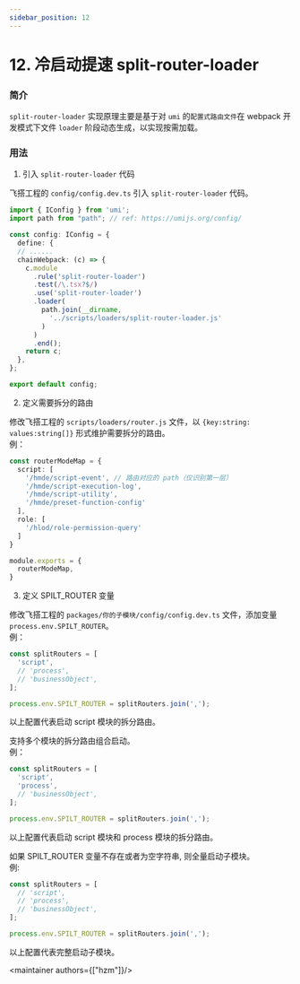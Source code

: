 ```yaml
---
sidebar_position: 12
---
```



# 12. 冷启动提速 split-router-loader

### 简介
`split-router-loader` 实现原理主要是基于对 `umi` 的`配置式路由文件`在 webpack 开发模式下文件 `loader` 阶段动态生成，以实现按需加载。

### 用法
1. 引入 `split-router-loader` 代码  

飞搭工程的 `config/config.dev.ts` 引入 `split-router-loader` 代码。

```ts
import { IConfig } from 'umi';
import path from "path"; // ref: https://umijs.org/config/

const config: IConfig = {
  define: {
  // ......
  chainWebpack: (c) => {
    c.module
      .rule('split-router-loader')
      .test(/\.tsx?$/)
      .use('split-router-loader')
      .loader(
        path.join(__dirname,
          '../scripts/loaders/split-router-loader.js'
        )
      )
      .end();
    return c;
  },
};

export default config;

```
2. 定义需要拆分的路由  

修改飞搭工程的 `scripts/loaders/router.js` 文件，以 `{key:string: values:string[]}` 形式维护需要拆分的路由。  
例：
```ts
const routerModeMap = {
  script: [
    '/hmde/script-event', // 路由对应的 path（仅识别第一层）
    '/hmde/script-execution-log',
    '/hmde/script-utility',
    '/hmde/preset-function-config'
  ],
  role: [
    '/hlod/role-permission-query'
  ]
}

module.exports = {
  routerModeMap,
}
```

3. 定义 SPILT_ROUTER 变量

修改飞搭工程的 `packages/你的子模块/config/config.dev.ts` 文件，添加变量 `process.env.SPILT_ROUTER`。  
例：  
```ts
const splitRouters = [
  'script',
  // 'process',
  // 'businessObject',
];

process.env.SPILT_ROUTER = splitRouters.join(',');
```
以上配置代表启动 script 模块的拆分路由。

支持多个模块的拆分路由组合启动。  
例：
```ts    
const splitRouters = [
  'script',
  'process',
  // 'businessObject',
];

process.env.SPILT_ROUTER = splitRouters.join(',');
```
以上配置代表启动 script 模块和 process 模块的拆分路由。

如果 SPILT_ROUTER 变量不存在或者为空字符串, 则全量启动子模块。  
例:
```ts
const splitRouters = [
  // 'script',
  // 'process',
  // 'businessObject',
];

process.env.SPILT_ROUTER = splitRouters.join(',');
```
以上配置代表完整启动子模块。

<maintainer authors={["hzm"]}/>


